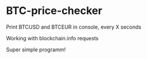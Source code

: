 # BTC-price-checker
Print BTCUSD and BTCEUR  in console, every X seconds

Working with blockchain.info requests

Super simple programm!
